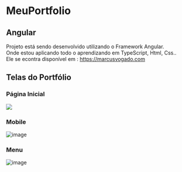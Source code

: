 # MeuPortfolio

## Angular
Projeto está sendo desenvolvido utilizando o Framework Angular.</br>
Onde estou aplicando todo o aprendizando em TypeScript, Html, Css..</br>
Ele se econtra disponível em : https://marcusvogado.com

## Telas do Portfólio
### Página Inicial
<img src="https://github.com/MarcusVogado/MeuPortfolio/assets/107502578/991c3a66-019b-49d9-a362-f5520fe3d664"/>

### Mobile
![image](https://github.com/MarcusVogado/MeuPortfolio/assets/107502578/e969486e-46f7-4f4e-b911-6981480bec7c)

### Menu
![image](https://github.com/MarcusVogado/MeuPortfolio/assets/107502578/3a1dcb42-6bc2-49f4-9510-fd93ecc8bb43)

